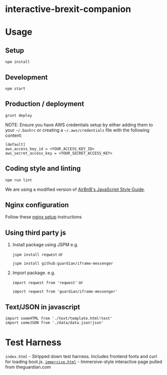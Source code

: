 # interactive-brexit-companion

Usage
=====

Setup
-----
`npm install`

Development
-----------
`npm start`

Production / deployment
-----------------------

`grunt deploy`

NOTE: Ensure you have AWS credentials setup by either adding them to your `~/.bashrc` or
creating a `~/.aws/credentials` file with the following content:

```
[default]
aws_access_key_id = <YOUR_ACCESS_KEY_ID>
aws_secret_access_key = <YOUR_SECRET_ACCESS_KEY>
```

Coding style and linting
------------------------
`npm run lint`

We are using a modified version of [AirBnB's JavaScript Style Guide](style-guide.md).

Nginx configuration
-------------------

Follow these [nginx setup](doc/nginx-setup.md) instructions

Using third party js
--------------------
1. Install package using JSPM e.g.

	`jspm install reqwest` or

	`jspm install github:guardian/iframe-messenger`

2. Import package. e.g.

	`import reqwest from 'reqwest'` or

	`import reqwest from 'guardian/iframe-messenger'`

Text/JSON in javascript
-----------------------
```
import someHTML from './text/template.html!text'
import someJSON from './data/data.json!json'
```

Test Harness
============

`index.html` - Stripped down test harness. Includes frontend fonts and curl for loading boot.js.
[`immersive.html`](http://localhost:8080/immersive.html) - Immersive-style interactive page pulled from theguardian.com
